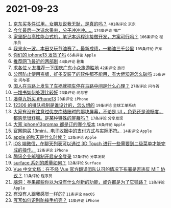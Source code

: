 # 2021-09-23

1. [京东买多件试用，女朋友说我无耻，是真的吗？](https://www.v2ex.com/t/803529) `401条评论` `京东`
1. [今年最后一次送水果啦，分子冲冲冲......](https://www.v2ex.com/t/803560) `174条评论` `推广`
1. [家里配台高性能台式机，笔记本远程连接做开发，方案可行吗？](https://www.v2ex.com/t/803554) `106条评论` `程序员`
1. [我来水一波，本田又玩节油赛了，最新成绩，一箱油三千公里](https://www.v2ex.com/t/803527) `105条评论` `汽车`
1. [你们的 iphone13 发货了吗](https://www.v2ex.com/t/803552) `65条评论` `Apple`
1. [推荐网飞最近的两部剧](https://www.v2ex.com/t/803528) `44条评论` `剧集`
1. [求各位 v 友推荐一下国庆广东小众旅游胜地](https://www.v2ex.com/t/803573) `42条评论` `旅行`
1. [公司防止使用盗版，好多安装了的软件都不能用，有大佬知道怎么破吗](https://www.v2ex.com/t/803652) `35条评论` `问与答`
1. [国人在马路上发生了车祸就把车停在马路中间是什么心理？](https://www.v2ex.com/t/803535) `27条评论` `问与答`
1. [一堆书如何处理比较好](https://www.v2ex.com/t/803616) `23条评论` `问与答`
1. [凑单九折买 iPhone13](https://www.v2ex.com/t/803668) `20条评论` `iPhone`
1. [12306 的排队机制是谁设计的，怎么想的](https://www.v2ex.com/t/803662) `19条评论` `全球工单系统`
1. [大家有没有注意过优衣库结账时的那块屏幕，不论是 UI ，色彩还是流畅度，都感觉很舒服。是某种特殊的屏幕吗？](https://www.v2ex.com/t/803600) `17条评论` `分享发现`
1. [大家 iphone13promax 都是订的哪个版本](https://www.v2ex.com/t/803647) `16条评论` `Apple`
1. [官网购买 13mini，电子收据中的支付方式与实际不符。](https://www.v2ex.com/t/803661) `14条评论` `Apple`
1. [apple 的秋天是什么时候？](https://www.v2ex.com/t/803677) `12条评论` `Apple`
1. [iOS 端微信，在聊天列表可以通过 3D Touch 进行一些需要到二级菜单才能完成的操作。](https://www.v2ex.com/t/803587) `12条评论` `iPhone`
1. [腾讯企业邮强制开启安全登录](https://www.v2ex.com/t/803542) `12条评论` `分享发现`
1. [surface 系列的质量如何？](https://www.v2ex.com/t/803532) `12条评论` `Surface`
1. [Vue 中文文档：在不经 Vue 官方翻译团队认可的情况下布署是否违反 MIT 协议？](https://www.v2ex.com/t/803701) `11条评论` `程序员`
1. [脑洞：苹果那些你以为没有什么创新的功能，或许都是为了它铺路？](https://www.v2ex.com/t/803689) `11条评论` `Apple`
1. [有没有人跟我感觉一样的?](https://www.v2ex.com/t/803640) `11条评论` `macOS`
1. [写写如何识别防摔手机壳？](https://www.v2ex.com/t/803609) `11条评论` `iPhone`
